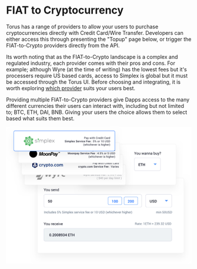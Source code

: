 # FIAT to Cryptocurrency

Torus has a range of providers to allow your users to purchase cryptocurrencies directly with Credit Card/Wire Transfer. Developers can either access this through presenting the "Topup" page below, or trigger the FIAT-to-Crypto providers directly from the API.

Its worth noting that as the FIAT-to-Crypto landscape is a complex and regulated industry, each provider comes with their pros and cons. For example; although Wyre (at the time of writing) has the lowest fees but it's processers require US based cards, access to Simplex is global but it must be accessed through the Torus UI. Before choosing and integrating, it is worth exploring [which provider](https://medium.com/toruslabs/conduct-transactions-directly-with-integrated-fiat-on-ramp-providers-bbd52def103b) suits your users best.

Providing multiple FIAT-to-Crypto providers give Dapps access to the many different currencies their users can interact with, including but not limited to; BTC, ETH, DAI, BNB. Giving  your users the choice allows them to select based what suits them best.

![Account recovery](../.gitbook/assets/directpurchaseofcryptocurrency.png)

